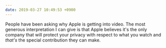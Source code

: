 ```yaml
---
date: 2019-03-27 10:49:53 +0900
---
```

People have been asking why Apple is getting into video. The most generous interpretation I can give is that Apple believes it's the only company that will protect your privacy with respect to what you watch and _that's_ the special contribution they can make.

